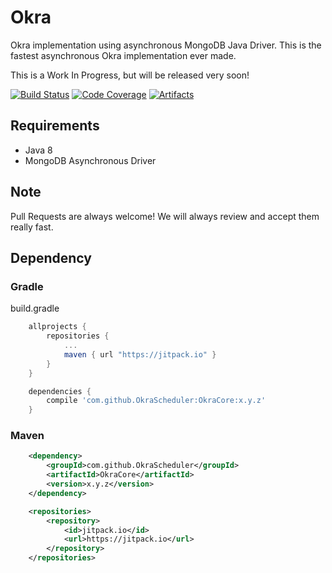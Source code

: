 # Okra 

Okra implementation using asynchronous MongoDB Java Driver.
This is the fastest asynchronous Okra implementation ever made.

This is a Work In Progress, but will be released very soon!

[![Build Status][travis-badge]][travis-url] [![Code Coverage][codecov-badge]][codecov-url] [![Artifacts][jitpack-badge]][jitpack-url]

## Requirements

* Java 8
* MongoDB Asynchronous Driver

## Note 

Pull Requests are always welcome! We will always review and accept them really fast.

## Dependency

### Gradle
build.gradle

```groovy
    allprojects {
        repositories {
            ...
            maven { url "https://jitpack.io" }
        }
    }
```

```groovy
    dependencies {
        compile 'com.github.OkraScheduler:OkraCore:x.y.z'
    }
```

### Maven

```xml
    <dependency>
        <groupId>com.github.OkraScheduler</groupId>
        <artifactId>OkraCore</artifactId>
        <version>x.y.z</version>
    </dependency>

    <repositories>
        <repository>
            <id>jitpack.io</id>
            <url>https://jitpack.io</url>
        </repository>
    </repositories>
```

[codecov-badge]: https://codecov.io/gh/OkraScheduler/OkraCore/branch/master/graph/badge.svg
[codecov-url]: https://codecov.io/gh/OkraScheduler/OkraAsync
[travis-badge]: https://travis-ci.org/OkraScheduler/OkraCore.svg?branch=master
[travis-url]: https://travis-ci.org/OkraScheduler/OkraAsync
[jitpack-badge]: https://jitpack.io/v/OkraScheduler/OkraAsync.svg
[jitpack-url]: https://jitpack.io/#OkraScheduler/OkraAsync